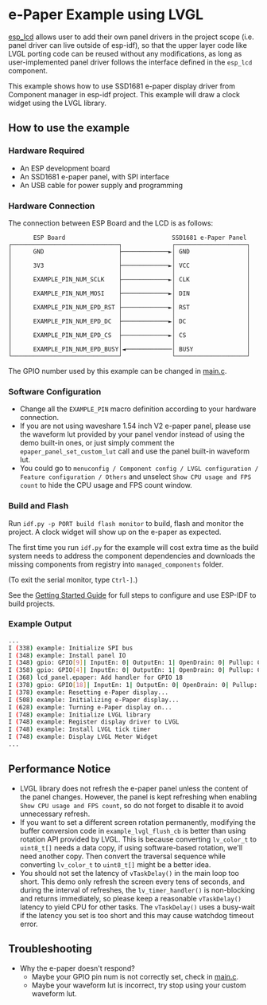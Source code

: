 # e-Paper Example using LVGL

[esp_lcd](https://docs.espressif.com/projects/esp-idf/en/latest/esp32/api-reference/peripherals/lcd.html) allows user to add their own panel drivers in the project scope (i.e. panel driver can live outside of esp-idf), so that the upper layer code like LVGL porting code can be reused without any modifications, as long as user-implemented panel driver follows the interface defined in the `esp_lcd` component.

This example shows how to use SSD1681 e-paper display driver from Component manager in esp-idf project. This example will draw a clock widget using the LVGL library. 

## How to use the example

### Hardware Required

* An ESP development board
* An SSD1681 e-paper panel, with SPI interface
* An USB cable for power supply and programming

### Hardware Connection

The connection between ESP Board and the LCD is as follows:

```
       ESP Board                              SSD1681 e-Paper Panel
┌──────────────────────────────┐              ┌────────────────────┐
│      GND                     ├─────────────►│ GND                │
│                              │              │                    │
│      3V3                     ├─────────────►│ VCC                │
│                              │              │                    │
│      EXAMPLE_PIN_NUM_SCLK    ├─────────────►│ CLK                │
│                              │              │                    │
│      EXAMPLE_PIN_NUM_MOSI    ├─────────────►│ DIN                │
│                              │              │                    │
│      EXAMPLE_PIN_NUM_EPD_RST ├─────────────►│ RST                │
│                              │              │                    │
│      EXAMPLE_PIN_NUM_EPD_DC  ├─────────────►│ DC                 │
│                              │              │                    │
│      EXAMPLE_PIN_NUM_EPD_CS  ├─────────────►│ CS                 │
│                              │              │                    │
│      EXAMPLE_PIN_NUM_EPD_BUSY│◄─────────────│ BUSY               │
└──────────────────────────────┘              └────────────────────┘
```

The GPIO number used by this example can be changed in [main.c](main/main.c).

### Software Configuration

- Change all the `EXAMPLE_PIN` macro definition according to your hardware connection.
- If you are not using waveshare 1.54 inch V2 e-paper panel, please use the waveform lut provided by your panel vendor instead of using the demo built-in ones, or just simply comment the `epaper_panel_set_custom_lut` call and use the panel built-in waveform lut.
- You could go to `menuconfig / Component config / LVGL configuration / Feature configuration / Others` and unselect `Show CPU usage and FPS count` to hide the CPU usage and FPS count window. 

### Build and Flash

Run `idf.py -p PORT build flash monitor` to build, flash and monitor the project. A clock widget will show up on the e-paper as expected.

The first time you run `idf.py` for the example will cost extra time as the build system needs to address the component dependencies and downloads the missing components from registry into `managed_components` folder.

(To exit the serial monitor, type ``Ctrl-]``.)

See the [Getting Started Guide](https://docs.espressif.com/projects/esp-idf/en/latest/get-started/index.html) for full steps to configure and use ESP-IDF to build projects.

### Example Output

```bash
...
I (338) example: Initialize SPI bus
I (348) example: Install panel IO
I (348) gpio: GPIO[9]| InputEn: 0| OutputEn: 1| OpenDrain: 0| Pullup: 0| Pulldown: 0| Intr:0 
I (358) gpio: GPIO[4]| InputEn: 0| OutputEn: 1| OpenDrain: 0| Pullup: 0| Pulldown: 0| Intr:0 
I (368) lcd_panel.epaper: Add handler for GPIO 18
I (378) gpio: GPIO[18]| InputEn: 1| OutputEn: 0| OpenDrain: 0| Pullup: 0| Pulldown: 1| Intr:2 
I (378) example: Resetting e-Paper display...
I (508) example: Initializing e-Paper display...
I (628) example: Turning e-Paper display on...
I (748) example: Initialize LVGL library
I (748) example: Register display driver to LVGL
I (748) example: Install LVGL tick timer
I (748) example: Display LVGL Meter Widget
...
```

## Performance Notice

- LVGL library does not refresh the e-paper panel unless the content of the panel changes. However, the panel is kept refreshing when enabling `Show CPU usage and FPS count`, so do not forget to disable it to avoid unnecessary refresh.
- If you want to set a different screen rotation permanently, modifying the buffer conversion code in `example_lvgl_flush_cb` is better than using rotation API provided by LVGL. This is because converting `lv_color_t` to `uint8_t[]` needs a data copy, if using software-based rotation, we'll need another copy. Then convert the traversal sequence while converting `lv_color_t` to `uint8_t[]` might be a better idea.
- You should not set the latency of `vTaskDelay()` in the main loop too short. This demo only refresh the screen every tens of seconds, and during the interval of refreshes, the `lv_timer_handler()` is non-blocking and returns immediately, so please keep a reasonable `vTaskDelay()` latency to yield CPU for other tasks. The `vTaskDelay()` uses a busy-wait if the latency you set is too short and this may cause watchdog timeout error.

## Troubleshooting

* Why the e-paper doesn't respond?
  * Maybe your GPIO pin num is not correctly set, check in [main.c](main/main.c).
  * Maybe your waveform lut is incorrect, try stop using your custom waveform lut.
